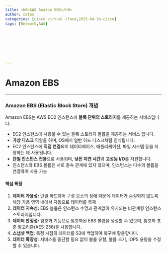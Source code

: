 ```yaml
---
title: <h0>AWS Amazon EBS</h0>
author: cotes 
categories: [cisco virtual cloud,2025-04-14-cisco]
tags: [Network,AWS]








---
```


# Amazon EBS

---

### **Amazon EBS (Elastic Block Store) 개념**  
Amazon EBS는 AWS EC2 인스턴스에 **블록 단위의 스토리지**를 제공하는 서비스입니다.  
- EC2 인스턴스에 사용할 수 있는 블록 스토리지 볼륨을 제공하는 서비스 입니다.
- **가상 디스크** 역할을 하며, OS에서 일반 하드 디스크처럼 인식됩니다.  
- EC2 인스턴스에 **직접 연결**되어 데이터베이스, 애플리케이션, 파일 시스템 등을 저장하는 데 사용됩니다.  
- **단일 인스턴스 전용**으로 사용되며, **낮은 지연 시간**과 **고성능 I/O**를 지원합니다.  
- 인스턴스와 EBS 볼륨은 서로 종속 관계에 있지 않으며, 인스턴스는 다수의 볼륨을 연결하여 사용 가능

#### **핵심 특징**  
1. **데이터 가용성:** 단일 하드웨어 구성 요소의 장애 때문에 데이터가 손실되지 않도록 해당 가용 영역 내에서 자동으로 데이터를 복제
2. **데이터 지속성:** EBS 볼륨은 인스턴스 수명과 관계없이 유지되는 비관계형 인스턴스 스토리지입니다.
3. **데이터 안정성:** 암호화 기능으로 암호화된 EBS 볼륨을 생성할 수 있으며, 암호화 표준 알고리즘(AES-256)을 사용합니다. 
4. **스냅샷 백업**: 특정 시점의 데이터를 S3에 백업하여 복구에 활용합니다.  
5. **데이터 확장성**: 서비스를 중단할 필요 없이 볼륨 유형, 볼륨 크기, IOPS 용량을 수정할 수 있습니다.

